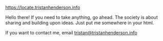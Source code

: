 https://locate.tristanhenderson.info

Hello there! If you need to take anything, go ahead. The society is about sharing and building upon ideas. Just put me somewhere in your html. 

If you want to contact me, email tristan@tristanhenderson.info
